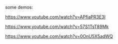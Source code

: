 some demos:

https://www.youtube.com/watch?v=APfiaPR3E3I

https://www.youtube.com/watch?v=57S1TsT89Mk

https://www.youtube.com/watch?v=0OnU5X5adWQ